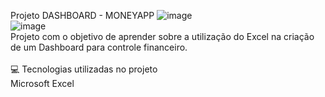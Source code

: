 Projeto DASHBOARD - MONEYAPP ![image](https://github.com/user-attachments/assets/6883fcfa-0601-4cd6-b778-84ee8e477bfc)
<BR>
![image](https://github.com/user-attachments/assets/73db6255-74ef-42a5-8c84-ef01fa5c831a)
<br>
Projeto com o objetivo de aprender sobre a utilização do Excel na criação de um Dashboard para controle financeiro.
<br><br>
💻 Tecnologias utilizadas no projeto <br>
Microsoft Excel
